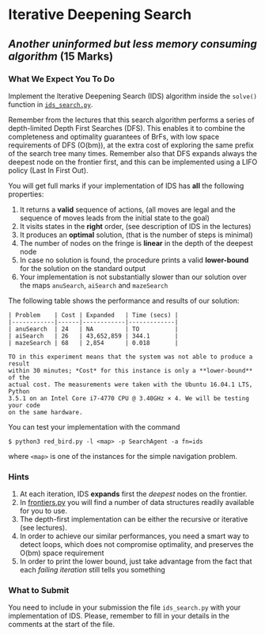 # Iterative Deepening Search
## _Another uninformed but less memory consuming algorithm_ (15 Marks)

### What We Expect You To Do

Implement the Iterative Deepening Search (IDS) algorithm inside the `solve()`
function in [`ids_search.py`](../code/ids_search.py).

Remember from the lectures that this search algorithm performs a series of
depth-limited Depth First Searches (DFS). This enables it to combine the
completeness and optimality guarantees of BrFs, with low space
requirements of DFS (O(bm)), at the extra cost of exploring the same prefix of the
search tree many times. Remember also that DFS expands always the deepest node on the frontier first,
and this can be implemented using a LIFO policy (Last In First Out).

You will get full marks if your implementation of IDS has **all** the following properties:

1. It returns a **valid** sequence of actions, (all moves are legal and the
   sequence of moves leads from the initial state to the goal)
2. It visits states in the **right** order, (see description of IDS in the
   lectures)
3. It produces an **optimal** solution, (that is the number of steps is minimal)
4. The number of nodes on the fringe is **linear** in the depth of the deepest node
5. In case no solution is found, the procedure prints a valid **lower-bound** for the
   solution on the standard output
6. Your implementation is not substantially slower than our solution over the maps
   `anuSearch`, `aiSearch` and `mazeSearch` 

The following table shows the
   performance and results of our solution:

    | Problem    | Cost | Expanded   | Time (secs) |
    |------------|------|------------|-------------|
    | anuSearch  | 24   | NA         | TO          |
    | aiSearch   | 26   | 43,652,859 | 344.1       |
    | mazeSearch | 68   | 2,854      | 0.018       |

    TO in this experiment means that the system was not able to produce a result
    within 30 minutes; *Cost* for this instance is only a **lower-bound** of the
    actual cost. The measurements were taken with the Ubuntu 16.04.1 LTS, Python
    3.5.1 on an Intel Core i7-4770 CPU @ 3.40GHz × 4. We will be testing your code
    on the same hardware.

You can test your implementation with the command

```
$ python3 red_bird.py -l <map> -p SearchAgent -a fn=ids
```

where `<map>` is one of the instances for the simple navigation problem.

### Hints

1. At each iteration, IDS **expands** first the *deepest* nodes on the frontier. 
2. In [frontiers.py](../master/code/frontiers.py) you will find a number of data
   structures readily available for you to use. 
3. The depth-first implementation can be either the recursive or iterative (see
   lectures).
4. In order to achieve our similar performances, you need a smart way to detect
   loops, which does not compromise optimality, and preserves the O(bm) space requirement
5. In order to print the lower bound, just take advantage from the fact that each *failing iteration* still tells you something

### What to Submit

You need to include in your submission the file `ids_search.py` with your implementation
of IDS. Please, remember to fill in your details in the comments at the start of the file.
